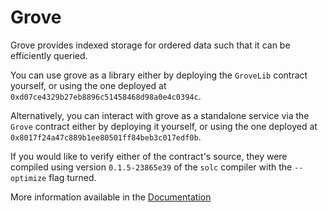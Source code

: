# Grove

Grove provides indexed storage for ordered data such that it can be efficiently
queried.

You can use grove as a library either by deploying the `GroveLib` contract
yourself, or using the one deployed at
`0xd07ce4329b27eb8896c51458468d98a0e4c0394c`.

Alternatively, you can interact with grove as a standalone service via the `Grove` contract either by deploying it yourself, or using the one deployed at `0x8017f24a47c889b1ee80501ff84beb3c017edf0b`.

If you would like to verify either of the contract's source, they were compiled using version
`0.1.5-23865e39` of the `solc` compiler with the `--optimize` flag turned.

More information available in the [Documentation](http://ethereum-grove.readthedocs.org/en/latest/)
